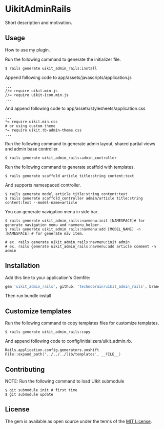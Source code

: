 # UikitAdminRails
Short description and motivation.

## Usage
How to use my plugin.

Run the following command to generate the initializer file.

```
$ rails generate uikit_admin_rails:install
```

Append following code to app/assets/javascripts/application.js

```
...
//= require uikit.min.js
//= require uikit-icon.min.js
...
```

And append following code to app/assets/stylesheets/application.css

```
...
*= require uikit.min.css
# or using custom theme
*= require uikit.tb-admin-theme.css
...
```
Run the following command to generate admin layout, shared partial views and admin base controller.

```
$ rails generate uikit_admin_rails:admin_controller
```

Run the following command to generate scaffold with templates.

```
$ rails generate scaffold article title:string content:text
```

And supports namespaced controller.

```
$ rails generate model article title:string content:text
$ rails generate scaffold_controller admin/article title:string content:text --model-name=article
```

You can generate navigation menu in side bar.

```
$ rails generate uikit_admin_rails:navmenu:init [NAMESPACE]# for generate navigation memu and navmenu_helper.
$ rails generate uikit_admin_rails:navmenu:add [MODEL_NAME] -n [NAMESPACE] # for generate nav item.

# ex. rails generate uikit_admin_rails:navmenu:init admin
# ex. rails generate uikit_admin_rails:navmenu:add article comment -n admin
```

## Installation
Add this line to your application's Gemfile:

```bash
gem 'uikit_admin_rails', github: 'technobrain/uikit_admin_rails', branch: 'develop', submodules: true
```
Then run bundle install

## Customize templates
Run the following command to copy templates files for customize templates.

```
$ rails generate uikit_admin_rails:copy
```
And append following code to config/initializers/uikit_admin.rb.

```
Rails.application.config.generators.unshift File::expand_path('../../../lib/templates', __FILE__)
```

## Contributing

NOTE: Run the following command to load UIkit submodule

```
$ git submodule init # first time
$ git submodule update
```

## License
The gem is available as open source under the terms of the [MIT License](http://opensource.org/licenses/MIT).
